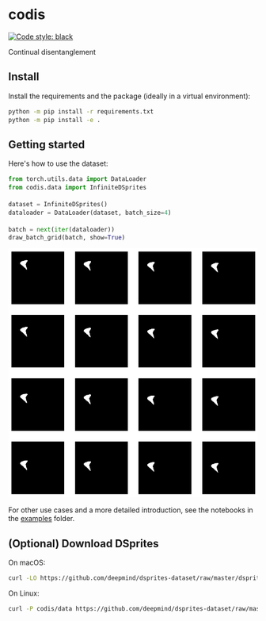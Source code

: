 # codis

<p align="left">
<a href="https://github.com/psf/black"><img alt="Code style: black" src="https://img.shields.io/badge/code%20style-black-000000.svg"></a>
</p>
Continual disentanglement

## Install

Install the requirements and the package (ideally in a virtual environment):

```bash
python -m pip install -r requirements.txt
python -m pip install -e .
```

## Getting started

Here's how to use the dataset:

```python
from torch.utils.data import DataLoader
from codis.data import InfiniteDSprites

dataset = InfiniteDSprites()
dataloader = DataLoader(dataset, batch_size=4)

batch = next(iter(dataloader))
draw_batch_grid(batch, show=True)
```

<img src="examples/img/batch.png" width="600" alt="The result of the above code.">


For other use cases and a more detailed introduction, see the notebooks in the [examples](examples/) folder.

## (Optional) Download DSprites

On macOS:

```bash
curl -LO https://github.com/deepmind/dsprites-dataset/raw/master/dsprites_ndarray_co1sh3sc6or40x32y32_64x64.npz --output_dir codis/data
```

On Linux:

```bash
curl -P codis/data https://github.com/deepmind/dsprites-dataset/raw/master/dsprites_ndarray_co1sh3sc6or40x32y32_64x64.npz
```
